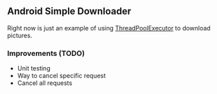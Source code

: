 ## Android Simple Downloader

Right now is just an example of using [ThreadPoolExecutor](http://developer.android.com/reference/java/util/concurrent/ThreadPoolExecutor.html) to download pictures.

### Improvements (TODO)
* Unit testing
* Way to cancel specific request
* Cancel all requests

